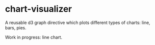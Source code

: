 chart-visualizer
================

A reusable d3 graph directive which plots different types of charts: line, bars, pies.

Work in progress: line chart.
